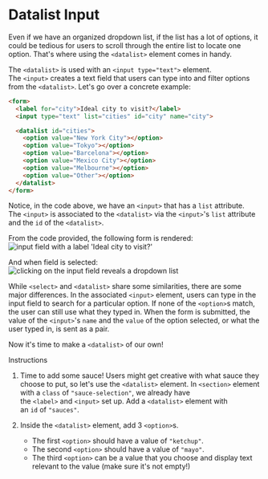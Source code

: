 Datalist Input
==============

Even if we have an organized dropdown list, if the list has a lot of options, it could be tedious for users to scroll through the entire list to locate one option. That's where using the `<datalist>` element comes in handy.

The `<datalist>` is used with an `<input type="text">` element. The `<input>` creates a text field that users can type into and filter options from the `<datalist>`. Let's go over a concrete example:
````html
<form>
  <label for="city">Ideal city to visit?</label>
  <input type="text" list="cities" id="city" name="city">

  <datalist id="cities">
    <option value="New York City"></option>
    <option value="Tokyo"></option>
    <option value="Barcelona"></option>
    <option value="Mexico City"></option>
    <option value="Melbourne"></option>
    <option value="Other"></option>
  </datalist>
</form>
````

Notice, in the code above, we have an `<input>` that has a `list` attribute. The `<input>` is associated to the `<datalist>` via the `<input>`'s `list` attribute and the `id` of the `<datalist>`.

From the code provided, the following form is rendered:![input field with a label 'Ideal city to visit?'](https://s3.amazonaws.com/codecademy-content/courses/learn-html-forms/datalist+-+concealed.png)

And when field is selected:![clicking on the input field reveals a dropdown
list](https://s3.amazonaws.com/codecademy-content/courses/learn-html-forms/datalist+-+revealed.png)

While `<select>` and `<datalist>` share some similarities, there are some major differences. In the associated `<input>` element, users can type in the input field to search for a particular option. If none of the `<option>`s match, the user can still use what they typed in. When the form is submitted, the value of the `<input>`'s `name` and the `value` of the option selected, or what the user typed in, is sent as a pair.

Now it's time to make a `<datalist>` of our own!

Instructions

1. Time to add some sauce! Users might get creative with what sauce they choose to put, so let's use the `<datalist>` element.
In `<section>` element with a `class` of `"sauce-selection"`, we already have the `<label>` and `<input>` set up. Add a `<datalist>` element with an `id` of `"sauces"`.

2. Inside the `<datalist>` element, add 3 `<option>`s.
    -   The first `<option>` should have a value of `"ketchup"`.
    -   The second `<option>` should have a value of `"mayo"`.
    -   The third `<option>` can be a value that you choose and display text relevant to the value (make sure it's not empty!)